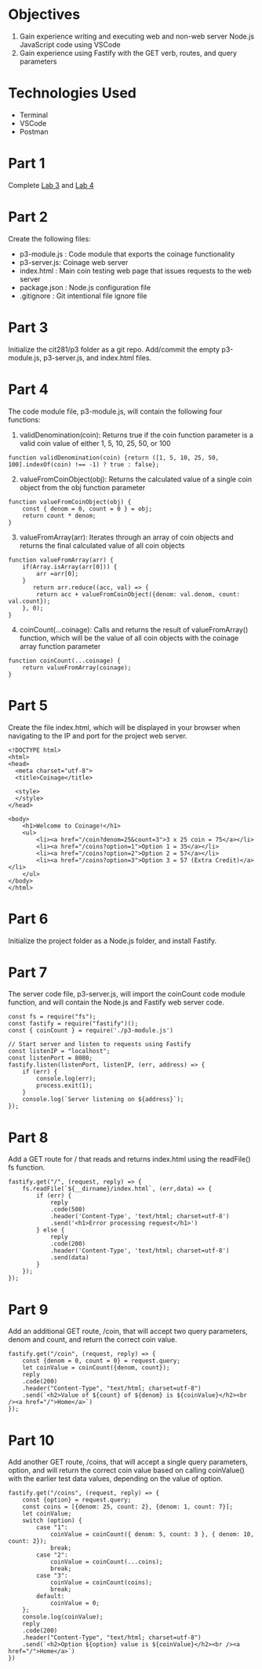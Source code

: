 # Objectives
1. Gain experience writing and executing web and non-web server Node.js JavaScript code using VSCode
2. Gain experience using Fastify with the GET verb, routes, and query parameters

# Technologies Used
- Terminal
- VSCode
- Postman

# Part 1
Complete [Lab 3](https://pozawa1.github.io/cit281-lab3/) and [Lab 4](https://pozawa1.github.io/cit281-lab4/)

# Part 2
Create the following files:
- p3-module.js : Code module that exports the coinage functionality
- p3-server.js: Coinage web server 
- index.html : Main coin testing web page that issues requests to the web server
- package.json : Node.js configuration file
- .gitignore : Git intentional file ignore file

# Part 3
Initialize the cit281/p3 folder as a git repo. Add/commit the empty p3-module.js, p3-server.js, and index.html files.

# Part 4
The code module file, p3-module.js, will contain the following four functions:
1. validDenomination(coin): Returns true if the coin function parameter is a valid coin value of either 1, 5, 10, 25, 50, or 100
```
function validDenomination(coin) {return ([1, 5, 10, 25, 50, 100].indexOf(coin) !== -1) ? true : false};
```

2. valueFromCoinObject(obj): Returns the calculated value of a single coin object from the obj function parameter
```
function valueFromCoinObject(obj) {
    const { denom = 0, count = 0 } = obj;
    return count * denom;
}
```

3. valueFromArray(arr): Iterates through an array of coin objects and returns the final calculated value of all coin objects
``` 
function valueFromArray(arr) {
    if(Array.isArray(arr[0])) {
        arr =arr[0];
    }
       return arr.reduce((acc, val) => {
        return acc + valueFromCoinObject({denom: val.denom, count: val.count});
    }, 0);
}
```

4. coinCount(...coinage): Calls and returns the result of valueFromArray() function, which will be the value of all coin objects with the coinage array function parameter
```
function coinCount(...coinage) {
    return valueFromArray(coinage);
}
```

# Part 5
Create the file index.html, which will be displayed in your browser when navigating to the IP and port for the project web server.
```
<!DOCTYPE html>
<html>
<head>
  <meta charset="utf-8">
  <title>Coinage</title>

  <style>
  </style>
</head>

<body>
    <h1>Welcome to Coinage!</h1>
    <ul>
        <li><a href="/coin?denom=25&count=3">3 x 25 coin = 75</a></li>
        <li><a href="/coins?option=1">Option 1 = 35</a></li>
        <li><a href="/coins?option=2">Option 2 = 57</a></li>
        <li><a href="/coins?option=3">Option 3 = 57 (Extra Credit)</a></li>
    </ul>
</body>
</html>
```

# Part 6
Initialize the project folder as a Node.js folder, and install Fastify.

# Part 7
The server code file, p3-server.js, will import the coinCount code module function, and will contain the Node.js and Fastify web server code. 
```
const fs = require("fs");
const fastify = require("fastify")();
const { coinCount } = require('./p3-module.js')

// Start server and listen to requests using Fastify
const listenIP = "localhost";
const listenPort = 8080;
fastify.listen(listenPort, listenIP, (err, address) => {
    if (err) {
        console.log(err);
        process.exit(1);
    }
    console.log(`Server listening on ${address}`);
});
```

# Part 8
Add a GET route for / that reads and returns index.html using the readFile() fs function.
```
fastify.get("/", (request, reply) => {
    fs.readFile(`${__dirname}/index.html`, (err,data) => {
        if (err) {
            reply
            .code(500)
            .header('Content-Type', 'text/html; charset=utf-8')
            .send('<h1>Error processing request</h1>')
        } else {
            reply
            .code(200)
            .header('Content-Type', 'text/html; charset=utf-8')
            .send(data)
        }
    });
});
```

# Part 9
Add an additional GET route, /coin, that will accept two query parameters, denom and count, and return the correct coin value.
```
fastify.get("/coin", (request, reply) => {
    const {denom = 0, count = 0} = request.query; 
    let coinValue = coinCount({denom, count});
    reply
    .code(200)
    .header("Content-Type", "text/html; charset=utf-8")
    .send(`<h2>Value of ${count} of ${denom} is ${coinValue}</h2><br /><a href="/">Home</a>`)
});
```

# Part 10
Add another GET route, /coins, that will accept a single query parameters, option, and will return the correct coin value based on calling coinValue() with the earlier test data values, depending on the value of option.
```
fastify.get("/coins", (request, reply) => {
    const {option} = request.query;
    const coins = [{denom: 25, count: 2}, {denom: 1, count: 7}]; 
    let coinValue;
    switch (option) {
        case "1":
            coinValue = coinCount({ denom: 5, count: 3 }, { denom: 10, count: 2});
            break;
        case "2":
            coinValue = coinCount(...coins);
            break;
        case "3":
            coinValue = coinCount(coins);
            break;
        default:
            coinValue = 0;
    };
    console.log(coinValue);
    reply
    .code(200)
    .header("Content-Type", "text/html; charset=utf-8")
    .send(`<h2>Option ${option} value is ${coinValue}</h2><br /><a href="/">Home</a>`)
})
```
